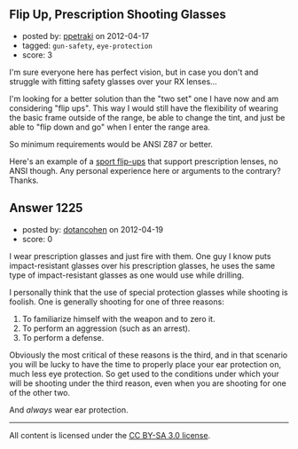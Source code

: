 ## Flip Up, Prescription Shooting Glasses

- posted by: [ppetraki](https://stackexchange.com/users/-1/380-ppetraki) on 2012-04-17
- tagged: `gun-safety`, `eye-protection`
- score: 3

I'm sure everyone here has perfect vision, but in case you don't and struggle with fitting safety glasses over your RX lenses...

I'm looking for a better solution than the "two set" one I have now and am considering "flip ups". This way I would still have the flexibility of wearing the basic frame outside of the range, be able to change the tint, and just be able to "flip down and go" when I enter the range area.

So minimum requirements would be ANSI Z87 or better.

Here's an example of a [sport flip-ups][1] that support prescription lenses, no ANSI though. Any personal experience here or arguments to the contrary? Thanks.


  [1]: http://www.rudyproject.com/products/glasses/perception-flip-up/matte-black/demo-lens.html


## Answer 1225

- posted by: [dotancohen](https://stackexchange.com/users/-1/489-dotancohen) on 2012-04-19
- score: 0

<p>I wear prescription glasses and just fire with them. One guy I know puts impact-resistant glasses over his prescription glasses, he uses the same type of impact-resistant glasses as one would use while drilling.</p>

<p>I personally think that the use of special protection glasses while shooting is foolish. One is generally shooting for one of three reasons:</p>

<ol>
<li>To familiarize himself with the weapon and to zero it.</li>
<li>To perform an aggression (such as an arrest).</li>
<li>To perform a defense.</li>
</ol>

<p>Obviously the most critical of these reasons is the third, and in that scenario you will be lucky to have the time to properly place your ear protection on, much less eye protection. So get used to the conditions under which your will be shooting under the third reason, even when you are shooting for one of the other two.</p>

<p>And <em>always</em> wear ear protection.</p>




---

All content is licensed under the [CC BY-SA 3.0 license](https://creativecommons.org/licenses/by-sa/3.0/).

